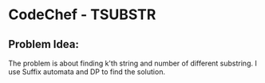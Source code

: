 # CodeChef - TSUBSTR
##  Problem Idea:
The problem is about finding k'th string and number of different substring. I use Suffix automata and DP to find the solution.



<!--stackedit_data:
eyJoaXN0b3J5IjpbMTIzMzQwMTA0Nl19
-->
